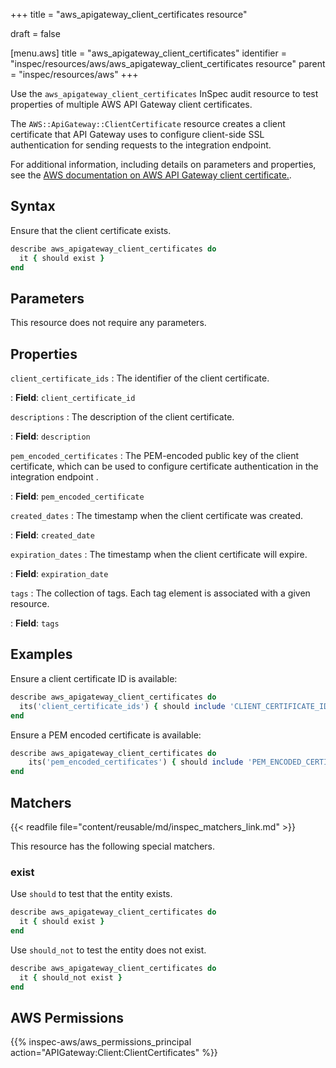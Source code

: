 +++
title = "aws_apigateway_client_certificates resource"

draft = false


[menu.aws]
title = "aws_apigateway_client_certificates"
identifier = "inspec/resources/aws/aws_apigateway_client_certificates resource"
parent = "inspec/resources/aws"
+++

Use the `aws_apigateway_client_certificates` InSpec audit resource to test properties of multiple AWS API Gateway client certificates.

The `AWS::ApiGateway::ClientCertificate` resource creates a client certificate that API Gateway uses to configure client-side SSL authentication for sending requests to the integration endpoint.

For additional information, including details on parameters and properties, see the [AWS documentation on AWS API Gateway client certificate.](https://docs.aws.amazon.com/AWSCloudFormation/latest/UserGuide/aws-resource-apigateway-clientcertificate.html).

## Syntax

Ensure that the client certificate exists.

```ruby
describe aws_apigateway_client_certificates do
  it { should exist }
end
```

## Parameters

This resource does not require any parameters.

## Properties

`client_certificate_ids`
: The identifier of the client certificate.

: **Field**: `client_certificate_id`

`descriptions`
: The description of the client certificate.

: **Field**: `description`

`pem_encoded_certificates`
: The PEM-encoded public key of the client certificate, which can be used to configure certificate authentication in the integration endpoint .

: **Field**: `pem_encoded_certificate`

`created_dates`
: The timestamp when the client certificate was created.

: **Field**: `created_date`

`expiration_dates`
: The timestamp when the client certificate will expire.

: **Field**: `expiration_date`

`tags`
: The collection of tags. Each tag element is associated with a given resource.

: **Field**: `tags`

## Examples

Ensure a client certificate ID is available:

```ruby
describe aws_apigateway_client_certificates do
  its('client_certificate_ids') { should include 'CLIENT_CERTIFICATE_ID' }
end
```

Ensure a PEM encoded certificate is available:

```ruby
describe aws_apigateway_client_certificates do
    its('pem_encoded_certificates') { should include 'PEM_ENCODED_CERTIFICATE' }
end
```

## Matchers

{{< readfile file="content/reusable/md/inspec_matchers_link.md" >}}

This resource has the following special matchers.

### exist

Use `should` to test that the entity exists.

```ruby
describe aws_apigateway_client_certificates do
  it { should exist }
end
```

Use `should_not` to test the entity does not exist.

```ruby
describe aws_apigateway_client_certificates do
  it { should_not exist }
end
```

## AWS Permissions

{{% inspec-aws/aws_permissions_principal action="APIGateway:Client:ClientCertificates" %}}
